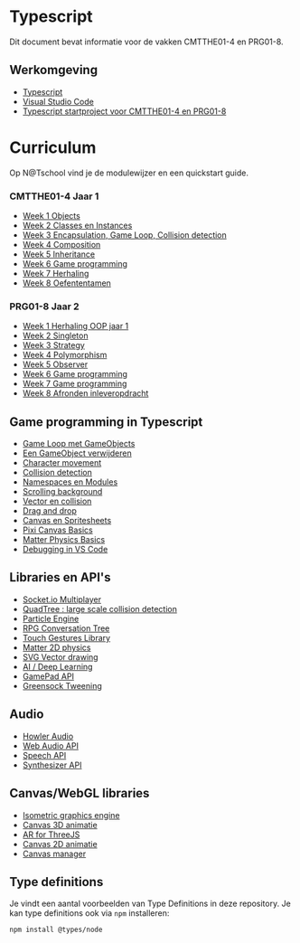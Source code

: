 # Typescript

Dit document bevat informatie voor de vakken CMTTHE01-4 en PRG01-8. 

## Werkomgeving

- [Typescript](https://www.typescriptlang.org)
- [Visual Studio Code](https://code.visualstudio.com)
- [Typescript startproject voor CMTTHE01-4 en PRG01-8](https://github.com/HR-CMGT/Typescript-startproject)

# Curriculum

Op N@Tschool vind je de modulewijzer en een quickstart guide.

### CMTTHE01-4 Jaar 1
- [Week 1 Objects](https://github.com/HR-CMGT/CMTTHE04-Week1-oefening1)
- [Week 2 Classes en Instances](https://github.com/HR-CMGT/CMTTHE04-Week2-oefening1)
- [Week 3 Encapsulation, Game Loop, Collision detection]()
- [Week 4 Composition]()
- [Week 5 Inheritance]()
- [Week 6 Game programming]()
- [Week 7 Herhaling]()
- [Week 8 Oefententamen]()

### PRG01-8 Jaar 2
- [Week 1 Herhaling OOP jaar 1]()
- [Week 2 Singleton]()
- [Week 3 Strategy]()
- [Week 4 Polymorphism]()
- [Week 5 Observer]()
- [Week 6 Game programming]()
- [Week 7 Game programming]()
- [Week 8 Afronden inleveropdracht]()

## Game programming in Typescript

- [Game Loop met GameObjects](snippets/game.md)
- [Een GameObject verwijderen](snippets/remove.md)
- [Character movement](snippets/listeners.md)
- [Collision detection](snippets/collision.md)
- [Namespaces en Modules](snippets/namespace.md)
- [Scrolling background](snippets/scrolling.md)
- [Vector en collision](snippets/vector.md)
- [Drag and drop](snippets/drag.md)
- [Canvas en Spritesheets](snippets/canvas.md)
- [Pixi Canvas Basics](snippets/pixi.md)
- [Matter Physics Basics](snippets/matter.md)
- [Debugging in VS Code](snippets/debug.md)

## Libraries en API's

- [Socket.io Multiplayer](https://socket.io)
- [QuadTree : large scale collision detection](https://github.com/timohausmann/quadtree-js)
- [Particle Engine](https://vincentgarreau.com/particles.js/)
- [RPG Conversation Tree](https://github.com/google/bottery)
- [Touch Gestures Library](https://hammerjs.github.io)
- [Matter 2D physics](http://brm.io/matter-js/)
- [SVG Vector drawing](http://svgjs.com)
- [AI / Deep Learning](https://deeplearnjs.org)
- [GamePad API](https://developer.mozilla.org/en-US/docs/Web/API/Gamepad_API/Using_the_Gamepad_API)
- [Greensock Tweening](https://greensock.com)

## Audio

- [Howler Audio](https://howlerjs.com)
- [Web Audio API](https://developer.mozilla.org/en-US/docs/Web/API/Web_Audio_API)	
- [Speech API](https://developer.mozilla.org/en-US/docs/Web/API/Web_Speech_API)
- [Synthesizer API](https://developer.mozilla.org/en-US/docs/Web/API/OscillatorNode)

## Canvas/WebGL libraries

- [Isometric graphics engine](http://jdan.github.io/isomer/)
- [Canvas 3D animatie](https://threejs.org)
- [AR for ThreeJS](https://github.com/jeromeetienne/AR.js)
- [Canvas 2D animatie](http://createjs.com)
- [Canvas manager](http://www.pixijs.com)

## Type definitions

Je vindt een aantal voorbeelden van Type Definitions in deze repository. Je kan type definitions ook via `npm` installeren:

`npm install @types/node`
